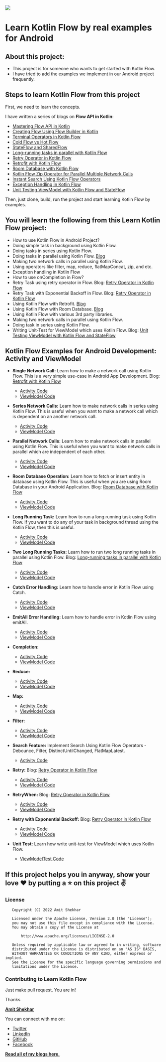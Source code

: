 <img src=https://raw.githubusercontent.com/amitshekhariitbhu/Learn-Kotlin-Flow/main/assets/learn-kotlin-flow.png >

# Learn Kotlin Flow by real examples for Android

## About this project:

* This project is for someone who wants to get started with Kotlin Flow.
* I have tried to add the examples we implement in our Android project frequently.

## Steps to learn Kotlin Flow from this project

First, we need to learn the concepts. 

I have written a series of blogs on **Flow API in Kotlin**:

- [Mastering Flow API in Kotlin](https://amitshekhar.me/blog/flow-api-in-kotlin)
- [Creating Flow Using Flow Builder in Kotlin](https://amitshekhar.me/blog/creating-flow-using-flow-builder-in-kotlin)
- [Terminal Operators in Kotlin Flow](https://amitshekhar.me/blog/terminal-operators-in-kotlin-flow)
- [Cold Flow vs Hot Flow](https://amitshekhar.me/blog/cold-flow-vs-hot-flow)
- [StateFlow and SharedFlow](https://amitshekhar.me/blog/stateflow-and-sharedflow)
- [Long-running tasks in parallel with Kotlin Flow](https://amitshekhar.me/blog/long-running-tasks-in-parallel-with-kotlin-flow)
- [Retry Operator in Kotlin Flow](https://amitshekhar.me/blog/retry-operator-in-kotlin-flow)
- [Retrofit with Kotlin Flow](https://amitshekhar.me/blog/retrofit-with-kotlin-flow)
- [Room Database with Kotlin Flow](https://amitshekhar.me/blog/room-database-with-kotlin-flow)
- [Kotlin Flow Zip Operator for Parallel Multiple Network Calls](https://amitshekhar.me/blog/kotlin-flow-zip-operator-parallel-multiple-network-calls)
- [Instant Search Using Kotlin Flow Operators](https://amitshekhar.me/blog/instant-search-using-kotlin-flow-operators)
- [Exception Handling in Kotlin Flow](https://amitshekhar.me/blog/exception-handling-in-kotlin-flow)
- [Unit Testing ViewModel with Kotlin Flow and StateFlow](https://amitshekhar.me/blog/unit-testing-viewmodel-with-kotlin-flow-and-stateflow)

Then, just clone, build, run the project and start learning Kotlin Flow by examples.

## You will learn the following from this Learn Kotlin Flow project:

* How to use Kotlin Flow in Android Project?
* Doing simple task in background using Kotlin Flow.
* Doing tasks in series using Kotlin Flow.
* Doing tasks in parallel using Kotlin Flow. [Blog](https://amitshekhar.me/blog/long-running-tasks-in-parallel-with-kotlin-flow)
* Making two network calls in parallel using Kotlin Flow.
* Using operators like filter, map, reduce, flatMapConcat, zip, and etc.
* Exception handling in Kotlin Flow
* How to use onCompletion in Flow?
* Retry Task using retry operator in Flow. Blog: [Retry Operator in Kotlin Flow](https://amitshekhar.me/blog/retry-operator-in-kotlin-flow)
* Retry Task with Exponential Backoff in Flow. Blog: [Retry Operator in Kotlin Flow](https://amitshekhar.me/blog/retry-operator-in-kotlin-flow)
* Using Kotlin Flow with Retrofit. [Blog](https://amitshekhar.me/blog/retrofit-with-kotlin-flow)
* Using Kotlin Flow with Room
  Database. [Blog](https://amitshekhar.me/blog/room-database-with-kotlin-flow)
* Using Kotlin Flow with various 3rd party libraries.
* Making two network calls in parallel using Kotlin Flow.
* Doing task in series using Kotlin Flow.
* Writing Unit-Test for ViewModel which uses Kotlin Flow. Blog: [Unit Testing ViewModel with Kotlin Flow and StateFlow](https://amitshekhar.me/blog/unit-testing-viewmodel-with-kotlin-flow-and-stateflow)

## Kotlin Flow Examples for Android Development: Activity and ViewModel

* **Single Network Call:** Learn how to make a network call using Kotlin Flow. This is a very simple
  use-case in Android App Development.
  Blog: [Retrofit with Kotlin Flow](https://amitshekhar.me/blog/retrofit-with-kotlin-flow)
    * [Activity Code](app/src/main/java/me/amitshekhar/learn/kotlin/flow/ui/retrofit/single/SingleNetworkCallActivity.kt)
    * [ViewModel Code](app/src/main/java/me/amitshekhar/learn/kotlin/flow/ui/retrofit/single/SingleNetworkCallViewModel.kt)

* **Series Network Calls:** Learn how to make network calls in series using Kotlin Flow. This is
  useful when you want to make a network call which is dependent on an another network call.
    * [Activity Code](app/src/main/java/me/amitshekhar/learn/kotlin/flow/ui/retrofit/series/SeriesNetworkCallsActivity.kt)
    * [ViewModel Code](app/src/main/java/me/amitshekhar/learn/kotlin/flow/ui/retrofit/series/SeriesNetworkCallsViewModel.kt)

* **Parallel Network Calls:** Learn how to make network calls in parallel using Kotlin Flow. This is
  useful when you want to make network calls in parallel which are independent of each other.
    * [Activity Code](app/src/main/java/me/amitshekhar/learn/kotlin/flow/ui/retrofit/parallel/ParallelNetworkCallsActivity.kt)
    * [ViewModel Code](app/src/main/java/me/amitshekhar/learn/kotlin/flow/ui/retrofit/parallel/ParallelNetworkCallsViewModel.kt)

* **Room Database Operation:** Learn how to fetch or insert entity in database using Kotlin Flow.
  This is useful when you are using Room Database in your Android Application.
  Blog: [Room Database with Kotlin Flow](https://amitshekhar.me/blog/room-database-with-kotlin-flow)
    * [Activity Code](app/src/main/java/me/amitshekhar/learn/kotlin/flow/ui/room/RoomDBActivity.kt)
    * [ViewModel Code](app/src/main/java/me/amitshekhar/learn/kotlin/flow/ui/room/RoomDBViewModel.kt)

* **Long Running Task:** Learn how to run a long running task using Kotlin Flow. If you want to do
  any of your task in background thread using the Kotlin Flow, then this is useful.
    * [Activity Code](app/src/main/java/me/amitshekhar/learn/kotlin/flow/ui/task/onetask/LongRunningTaskActivity.kt)
    * [ViewModel Code](app/src/main/java/me/amitshekhar/learn/kotlin/flow/ui/task/onetask/LongRunningTaskViewModel.kt)

* **Two Long Running Tasks:** Learn how to run two long running tasks in parallel using Kotlin Flow. Blog: [Long-running tasks in parallel with Kotlin Flow](https://amitshekhar.me/blog/long-running-tasks-in-parallel-with-kotlin-flow)
    * [Activity Code](app/src/main/java/me/amitshekhar/learn/kotlin/flow/ui/task/twotasks/TwoLongRunningTasksActivity.kt)
    * [ViewModel Code](app/src/main/java/me/amitshekhar/learn/kotlin/flow/ui/task/twotasks/TwoLongRunningTasksViewModel.kt)

* **Catch Error Handling:** Learn how to handle error in Kotlin Flow using Catch.
    * [Activity Code](app/src/main/java/me/amitshekhar/learn/kotlin/flow/ui/errorhandling/catch/CatchActivity.kt)
    * [ViewModel Code](app/src/main/java/me/amitshekhar/learn/kotlin/flow/ui/errorhandling/catch/CatchViewModel.kt)

* **EmitAll Error Handling:** Learn how to handle error in Kotlin Flow using emitAll.
    * [Activity Code](app/src/main/java/me/amitshekhar/learn/kotlin/flow/ui/errorhandling/emitall/EmitAllActivity.kt)
    * [ViewModel Code](app/src/main/java/me/amitshekhar/learn/kotlin/flow/ui/errorhandling/emitall/EmitAllViewModel.kt)

* **Completion:**
    * [Activity Code](app/src/main/java/me/amitshekhar/learn/kotlin/flow/ui/completion/CompletionActivity.kt)
    * [ViewModel Code](app/src/main/java/me/amitshekhar/learn/kotlin/flow/ui/completion/CompletionViewModel.kt)

* **Reduce:**
    * [Activity Code](app/src/main/java/me/amitshekhar/learn/kotlin/flow/ui/reduce/ReduceActivity.kt)
    * [ViewModel Code](app/src/main/java/me/amitshekhar/learn/kotlin/flow/ui/reduce/ReduceViewModel.kt)

* **Map:**
    * [Activity Code](app/src/main/java/me/amitshekhar/learn/kotlin/flow/ui/map/MapActivity.kt)
    * [ViewModel Code](app/src/main/java/me/amitshekhar/learn/kotlin/flow/ui/map/MapViewModel.kt)

* **Filter:**
    * [Activity Code](app/src/main/java/me/amitshekhar/learn/kotlin/flow/ui/filter/FilterActivity.kt)
    * [ViewModel Code](app/src/main/java/me/amitshekhar/learn/kotlin/flow/ui/filter/FilterViewModel.kt)

* **Search Feature:** Implement Search Using Kotlin Flow Operators - Debounce, Filter,
  DistinctUntilChanged, FlatMapLatest.
    * [Activity Code](app/src/main/java/me/amitshekhar/learn/kotlin/flow/ui/search/SearchActivity.kt)

* **Retry:** Blog: [Retry Operator in Kotlin Flow](https://amitshekhar.me/blog/retry-operator-in-kotlin-flow)
    * [Activity Code](app/src/main/java/me/amitshekhar/learn/kotlin/flow/ui/retry/RetryActivity.kt)
    * [ViewModel Code](app/src/main/java/me/amitshekhar/learn/kotlin/flow/ui/retry/RetryViewModel.kt)

* **RetryWhen:** Blog: [Retry Operator in Kotlin Flow](https://amitshekhar.me/blog/retry-operator-in-kotlin-flow)
    * [Activity Code](app/src/main/java/me/amitshekhar/learn/kotlin/flow/ui/retrywhen/RetryWhenActivity.kt)
    * [ViewModel Code](app/src/main/java/me/amitshekhar/learn/kotlin/flow/ui/retrywhen/RetryWhenViewModel.kt)

* **Retry with Exponential Backoff:** Blog: [Retry Operator in Kotlin Flow](https://amitshekhar.me/blog/retry-operator-in-kotlin-flow)
    * [Activity Code](app/src/main/java/me/amitshekhar/learn/kotlin/flow/ui/retryexponentialbackoff/RetryExponentialBackoffActivity.kt)
    * [ViewModel Code](app/src/main/java/me/amitshekhar/learn/kotlin/flow/ui/retryexponentialbackoff/RetryExponentialBackoffModel.kt)

* **Unit Test:** Learn how write unit-test for ViewModel which uses Kotlin Flow.
    * [ViewModelTest Code](app/src/test/java/me/amitshekhar/learn/kotlin/flow/ui/retrofit/single/SingleNetworkCallViewModelTest.kt)

## If this project helps you in anyway, show your love :heart: by putting a :star: on this project :v:

### License

```
   Copyright (C) 2022 Amit Shekhar

   Licensed under the Apache License, Version 2.0 (the "License");
   you may not use this file except in compliance with the License.
   You may obtain a copy of the License at

       http://www.apache.org/licenses/LICENSE-2.0

   Unless required by applicable law or agreed to in writing, software
   distributed under the License is distributed on an "AS IS" BASIS,
   WITHOUT WARRANTIES OR CONDITIONS OF ANY KIND, either express or implied.
   See the License for the specific language governing permissions and
   limitations under the License.
```

### Contributing to Learn Kotlin Flow

Just make pull request. You are in!

Thanks

[**Amit Shekhar**](https://amitshekhar.me)

You can connect with me on:

- [Twitter](https://twitter.com/amitiitbhu)
- [LinkedIn](https://www.linkedin.com/in/amit-shekhar-iitbhu)
- [GitHub](https://github.com/amitshekhariitbhu)
- [Facebook](https://www.facebook.com/amit.shekhar.iitbhu)

[**Read all of my blogs here.**](https://amitshekhar.me/blog)
